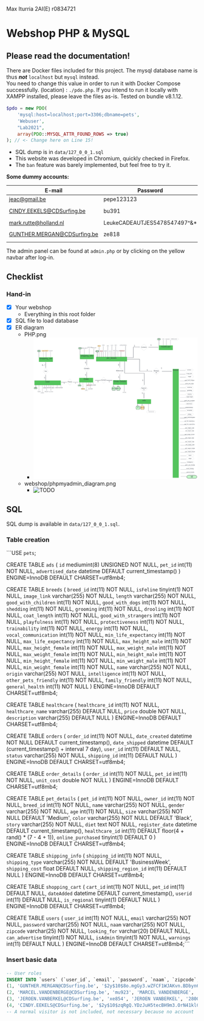 Max Iturria 2AI(E) r0834721

# Webshop PHP & MySQL

## Please read the documentation!

There are Docker files included for this project. The mysql database name is thus ***not*** `localhost` but `mysql` instead.  
You need to change this value in order to run it with Docker Compose successfully. (location) : `./pdo.php`.
If you intend to run it locally with XAMPP installed, please leave the files as-is. Tested on bundle v8.1.12.

```php
$pdo = new PDO(
    'mysql:host=localhost;port=3306;dbname=pets',
    'Webuser',
    "Lab2021",
    array(PDO::MYSQL_ATTR_FOUND_ROWS => true)
); // <- Change here on Line 15!
```

- SQL dump is in `data/127_0_0_1.sql`
- This website was developed in Chromium, quickly checked in Firefox.
- The `ban` feature was barely implemented, but feel free to try it.
  
**Some dummy accounts:**
  
| E-mail                      | Password                     | Role        |
| --------------------------- | ---------------------------- | ----------- |
| jeac@gmail.be               | pepe123123                   | admin       |
| CINDY.EEKELS@CDSurfing.be   | bu391                        | normal user |
| mark.rutte@holland.nl       | LeukeCADEAUTJES5478547497^&* | admin       |
| GUNTHER.MERGAN@CDSurfing.be | ze818                        | normal user |

The admin panel can be found at `admin.php` or by clicking on the yellow navbar after log-in.

## Checklist

### Hand-in

- [X] Your webshop
  - Everything in this root folder
- [X] SQL file to load database
- [X] ER diagram
  - PHP.png
    - ![PHP.png](PHP.png)
  - webshop/phpmyadmin_diagram.png
    - ![TODO](TODO)

## SQL

SQL dump is available in `data/127_0_0_1.sql`.

### Table creation

```USE `pets`;

CREATE TABLE `ads` (
  `id` mediumint(8) UNSIGNED NOT NULL,
  `pet_id` int(11) NOT NULL,
  `advertised_date` datetime DEFAULT current_timestamp()
) ENGINE=InnoDB DEFAULT CHARSET=utf8mb4;

CREATE TABLE `breeds` (
  `breed_id` int(11) NOT NULL,
  `isFeline` tinyint(1) NOT NULL,
  `image_link` varchar(255) NOT NULL,
  `length` varchar(255) NOT NULL,
  `good_with_children` int(11) NOT NULL,
  `good_with_dogs` int(11) NOT NULL,
  `shedding` int(11) NOT NULL,
  `grooming` int(11) NOT NULL,
  `drooling` int(11) NOT NULL,
  `coat_length` int(11) NOT NULL,
  `good_with_strangers` int(11) NOT NULL,
  `playfulness` int(11) NOT NULL,
  `protectiveness` int(11) NOT NULL,
  `trainability` int(11) NOT NULL,
  `energy` int(11) NOT NULL,
  `vocal_communication` int(11) NOT NULL,
  `min_life_expectancy` int(11) NOT NULL,
  `max_life_expectancy` int(11) NOT NULL,
  `max_height_male` int(11) NOT NULL,
  `max_height_female` int(11) NOT NULL,
  `max_weight_male` int(11) NOT NULL,
  `max_weight_female` int(11) NOT NULL,
  `min_height_male` int(11) NOT NULL,
  `min_height_female` int(11) NOT NULL,
  `min_weight_male` int(11) NOT NULL,
  `min_weight_female` int(11) NOT NULL,
  `name` varchar(255) NOT NULL,
  `origin` varchar(255) NOT NULL,
  `intelligence` int(11) NOT NULL,
  `other_pets_friendly` int(11) NOT NULL,
  `family_friendly` int(11) NOT NULL,
  `general_health` int(11) NOT NULL
) ENGINE=InnoDB DEFAULT CHARSET=utf8mb4;

CREATE TABLE `healthcare` (
  `healthcare_id` int(11) NOT NULL,
  `healthcare_name` varchar(255) DEFAULT NULL,
  `price` double NOT NULL,
  `description` varchar(255) DEFAULT NULL
) ENGINE=InnoDB DEFAULT CHARSET=utf8mb4;

CREATE TABLE `orders` (
  `order_id` int(11) NOT NULL,
  `date_created` datetime NOT NULL DEFAULT current_timestamp(),
  `date_shipped` datetime DEFAULT (current_timestamp() + interval 7 day),
  `user_id` int(11) DEFAULT NULL,
  `status` varchar(255) NOT NULL,
  `shipping_id` int(11) DEFAULT NULL
) ENGINE=InnoDB DEFAULT CHARSET=utf8mb4;

CREATE TABLE `order_details` (
  `order_id` int(11) NOT NULL,
  `pet_id` int(11) NOT NULL,
  `unit_cost` double NOT NULL
) ENGINE=InnoDB DEFAULT CHARSET=utf8mb4;

CREATE TABLE `pet_details` (
  `pet_id` int(11) NOT NULL,
  `owner_id` int(11) NOT NULL,
  `breed_id` int(11) NOT NULL,
  `name` varchar(255) NOT NULL,
  `gender` varchar(255) NOT NULL,
  `age` int(11) NOT NULL,
  `size` varchar(255) NOT NULL DEFAULT 'Medium',
  `color` varchar(255) NOT NULL DEFAULT 'Black',
  `story` varchar(255) NOT NULL,
  `diet` text NOT NULL,
  `register_date` datetime DEFAULT current_timestamp(),
  `healthcare_id` int(11) DEFAULT floor(4 + rand() * (7 - 4 + 1)),
  `online_purchased` tinyint(1) DEFAULT 0
) ENGINE=InnoDB DEFAULT CHARSET=utf8mb4;

CREATE TABLE `shipping_info` (
  `shipping_id` int(11) NOT NULL,
  `shipping_type` varchar(255) NOT NULL DEFAULT 'BusinessWeek',
  `shipping_cost` float DEFAULT NULL,
  `shipping_region_id` int(11) DEFAULT NULL
) ENGINE=InnoDB DEFAULT CHARSET=utf8mb4;

CREATE TABLE `shopping_cart` (
  `cart_id` int(11) NOT NULL,
  `pet_id` int(11) DEFAULT NULL,
  `dateAdded` datetime DEFAULT current_timestamp(),
  `userid` int(11) DEFAULT NULL,
  `is_regional` tinyint(1) DEFAULT NULL
) ENGINE=InnoDB DEFAULT CHARSET=utf8mb4;

CREATE TABLE `users` (
  `user_id` int(11) NOT NULL,
  `email` varchar(255) NOT NULL,
  `password` varchar(255) NOT NULL,
  `naam` varchar(255) NOT NULL,
  `zipcode` varchar(25) NOT NULL,
  `looking_for` varchar(20) DEFAULT NULL,
  `can_advertise` tinyint(1) NOT NULL,
  `isAdmin` tinyint(1) NOT NULL,
  `warnings` int(11) DEFAULT NULL
) ENGINE=InnoDB DEFAULT CHARSET=utf8mb4;```

### Insert basic data

```sql
-- User roles
INSERT INTO `users` (`user_id`, `email`, `password`, `naam`, `zipcode`, `looking_for`, `can_advertise`, `isAdmin`, `warnings`) VALUES
(1, 'GUNTHER.MERGAN@CDSurfing.be', '$2y$10$8o.mgGy3.wZFCF1WJAKvn.BDbyn6V4JRhkqMXtEZGPxaAcoJVuh1a', 'GUNTHER MERGAN', '2800', 'Cat', 0, 0, 1),
(2, 'MARCEL.VANDENBERGE@CDSurfing.be', 'mu923', 'MARCEL VANDENBERGE', '2800', 'Dog', 1, 0, 0),
(3, 'JEROEN.VANBERKEL@CDSurfing.be', 'xe854', 'JEROEN VANBERKEL', '2800', 'Dog', 0, 0, 0),
(4, 'CINDY.EEKELS@CDSurfing.be', '$2y$10$zqRgQ.YDzJuH5tecBH9m3.OrN41klCrp8aNA4Ojxem7PQGWKrdMG6', 'CINDY EEKELS', '2800', 'Cat', 1, 0, 4);
-- A normal visitor is not included, not necessary because no account
```